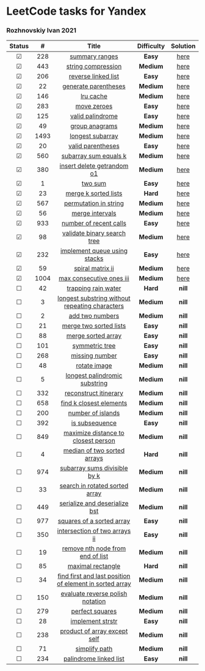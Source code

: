 # LeetCode tasks for Yandex

### Rozhnovskiy Ivan 2021

| Status  |  #   |                                                                       Title                                                                       | **Difficulty** |                                     Solution                                      |
| :-----: | :--: | :-----------------------------------------------------------------------------------------------------------------------------------------------: | :------------: | :-------------------------------------------------------------------------------: |
| &#9745; | 228  |                                          [summary ranges](https://leetcode.com/problems/summary-ranges/)                                          |    **Easy**    | [here](https://github.com/VanjaRo/LeetCodeTasksForYandex/blob/main/tasks/228.go)  |
| &#9745; | 443  |                                      [string compression](https://leetcode.com/problems/string-compression/)                                      |   **Medium**   | [here](https://github.com/VanjaRo/LeetCodeTasksForYandex/blob/main/tasks/443.go)  |
| &#9745; | 206  |                                     [reverse linked list](https://leetcode.com/problems/reverse-linked-list/)                                     |    **Easy**    | [here](https://github.com/VanjaRo/LeetCodeTasksForYandex/blob/main/tasks/206.go)  |
| &#9745; |  22  |                                    [generate parentheses](https://leetcode.com/problems/generate-parentheses/)                                    |   **Medium**   |  [here](https://github.com/VanjaRo/LeetCodeTasksForYandex/blob/main/tasks/22.go)  |
| &#9745; | 146  |                                               [lru cache](https://leetcode.com/problems/lru-cache/)                                               |   **Medium**   |  [here](https://github.com/VanjaRo/LeetCodeTasksForYandex/blob/main/tasks/22.go)  |
| &#9745; | 283  |                                             [move zeroes](https://leetcode.com/problems/move-zeroes/)                                             |    **Easy**    | [here](https://github.com/VanjaRo/LeetCodeTasksForYandex/blob/main/tasks/283.go)  |
| &#9745; | 125  |                                        [valid palindrome](https://leetcode.com/problems/valid-palindrome/)                                        |    **Easy**    | [here](https://github.com/VanjaRo/LeetCodeTasksForYandex/blob/main/tasks/125.go)  |
| &#9745; |  49  |                                          [group anagrams](https://leetcode.com/problems/group-anagrams/)                                          |   **Medium**   |  [here](https://github.com/VanjaRo/LeetCodeTasksForYandex/blob/main/tasks/49.go)  |
| &#9745; | 1493 |                       [longest subarray](https://leetcode.com/problems/longest-subarray-of-1s-after-deleting-one-element/)                        |   **Medium**   | [here](https://github.com/VanjaRo/LeetCodeTasksForYandex/blob/main/tasks/1493.go) |
| &#9745; |  20  |                                       [valid parentheses](https://leetcode.com/problems/valid-parentheses/)                                       |    **Easy**    |  [here](https://github.com/VanjaRo/LeetCodeTasksForYandex/blob/main/tasks/20.go)  |
| &#9745; | 560  |                                   [subarray sum equals k](https://leetcode.com/problems/subarray-sum-equals-k/)                                   |   **Medium**   | [here](https://github.com/VanjaRo/LeetCodeTasksForYandex/blob/main/tasks/560.go)  |
| &#9745; | 380  |                              [insert delete getrandom o1](https://leetcode.com/problems/insert-delete-getrandom-o1/)                              |   **Medium**   | [here](https://github.com/VanjaRo/LeetCodeTasksForYandex/blob/main/tasks/380.go)  |
| &#9745; |  1   |                                                 [two sum](https://leetcode.com/problems/two-sum/)                                                 |    **Easy**    |  [here](https://github.com/VanjaRo/LeetCodeTasksForYandex/blob/main/tasks/1.go)   |
| &#9745; |  23  |                                    [merge k sorted lists](https://leetcode.com/problems/merge-k-sorted-lists/)                                    |    **Hard**    |  [here](https://github.com/VanjaRo/LeetCodeTasksForYandex/blob/main/tasks/23.go)  |
| &#9745; | 567  |                                   [permutation in string](https://leetcode.com/problems/permutation-in-string/)                                   |   **Medium**   | [here](https://github.com/VanjaRo/LeetCodeTasksForYandex/blob/main/tasks/567.go)  |
| &#9745; |  56  |                                         [merge intervals](https://leetcode.com/problems/merge-intervals/)                                         |   **Medium**   |  [here](https://github.com/VanjaRo/LeetCodeTasksForYandex/blob/main/tasks/56.go)  |
| &#9745; | 933  |                                  [number of recent calls](https://leetcode.com/problems/number-of-recent-calls/)                                  |    **Easy**    | [here](https://github.com/VanjaRo/LeetCodeTasksForYandex/blob/main/tasks/933.go)  |
| &#9745; |  98  |                             [validate binary search tree](https://leetcode.com/problems/validate-binary-search-tree/)                             |   **Medium**   |  [here](https://github.com/VanjaRo/LeetCodeTasksForYandex/blob/main/tasks/98.go)  |
| &#9745; | 232  |                            [implement queue using stacks](https://leetcode.com/problems/implement-queue-using-stacks/)                            |    **Easy**    | [here](https://github.com/VanjaRo/LeetCodeTasksForYandex/blob/main/tasks/232.go)  |
| &#9745; |  59  |                                        [spiral matrix ii](https://leetcode.com/problems/spiral-matrix-ii/)                                        |   **Medium**   |  [here](https://github.com/VanjaRo/LeetCodeTasksForYandex/blob/main/tasks/59.go)  |
| &#9745; | 1004 |                                [max consecutive ones iii](https://leetcode.com/problems/max-consecutive-ones-iii/)                                |   **Medium**   | [here](https://github.com/VanjaRo/LeetCodeTasksForYandex/blob/main/tasks/1004.go) |
| &#9744; |  42  |                                     [trapping rain water](https://leetcode.com/problems/trapping-rain-water/)                                     |    **Hard**    |                                     **nill**                                      |
| &#9744; |  3   |          [longest substring without repeating characters](https://leetcode.com/problems/longest-substring-without-repeating-characters/)          |   **Medium**   |                                     **nill**                                      |
| &#9744; |  2   |                                         [add two numbers](https://leetcode.com/problems/add-two-numbers/)                                         |   **Medium**   |                                     **nill**                                      |
| &#9744; |  21  |                                  [merge two sorted lists](https://leetcode.com/problems/merge-two-sorted-lists/)                                  |    **Easy**    |                                     **nill**                                      |
| &#9744; |  88  |                                      [merge sorted array](https://leetcode.com/problems/merge-sorted-array/)                                      |    **Easy**    |                                     **nill**                                      |
| &#9744; | 101  |                                          [symmetric tree](https://leetcode.com/problems/symmetric-tree/)                                          |    **Easy**    |                                     **nill**                                      |
| &#9744; | 268  |                                          [missing number](https://leetcode.com/problems/missing-number/)                                          |    **Easy**    |                                     **nill**                                      |
| &#9744; |  48  |                                            [rotate image](https://leetcode.com/problems/rotate-image/)                                            |   **Medium**   |                                     **nill**                                      |
| &#9744; |  5   |                           [longest palindromic substring](https://leetcode.com/problems/longest-palindromic-substring/)                           |   **Medium**   |                                     **nill**                                      |
| &#9744; | 332  |                                   [reconstruct itinerary](https://leetcode.com/problems/reconstruct-itinerary/)                                   |   **Medium**   |                                     **nill**                                      |
| &#9744; | 658  |                                 [find k closest elements](https://leetcode.com/problems/find-k-closest-elements/)                                 |   **Medium**   |                                     **nill**                                      |
| &#9744; | 200  |                                       [number of islands](https://leetcode.com/problems/number-of-islands/)                                       |   **Medium**   |                                     **nill**                                      |
| &#9744; | 392  |                                          [is subsequence](https://leetcode.com/problems/is-subsequence/)                                          |    **Easy**    |                                     **nill**                                      |
| &#9744; | 849  |                     [maximize distance to closest person](https://leetcode.com/problems/maximize-distance-to-closest-person/)                     |   **Medium**   |                                     **nill**                                      |
| &#9744; |  4   |                             [median of two sorted arrays](https://leetcode.com/problems/median-of-two-sorted-arrays/)                             |    **Hard**    |                                     **nill**                                      |
| &#9744; | 974  |                            [subarray sums divisible by k](https://leetcode.com/problems/subarray-sums-divisible-by-k/)                            |   **Medium**   |                                     **nill**                                      |
| &#9744; |  33  |                          [search in rotated sorted array](https://leetcode.com/problems/search-in-rotated-sorted-array/)                          |   **Medium**   |                                     **nill**                                      |
| &#9744; | 449  |                           [serialize and deserialize bst](https://leetcode.com/problems/serialize-and-deserialize-bst/)                           |   **Medium**   |                                     **nill**                                      |
| &#9744; | 977  |                               [squares of a sorted array](https://leetcode.com/problems/squares-of-a-sorted-array/)                               |    **Easy**    |                                     **nill**                                      |
| &#9744; | 350  |                           [intersection of two arrays ii](https://leetcode.com/problems/intersection-of-two-arrays-ii/)                           |    **Easy**    |                                     **nill**                                      |
| &#9744; |  19  |                        [remove nth node from end of list](https://leetcode.com/problems/remove-nth-node-from-end-of-list/)                        |   **Medium**   |                                     **nill**                                      |
| &#9744; |  85  |                                       [maximal rectangle](https://leetcode.com/problems/maximal-rectangle/)                                       |    **Hard**    |                                     **nill**                                      |
| &#9744; |  34  | [find first and last position of element in sorted array](https://leetcode.com/problems/find-first-and-last-position-of-element-in-sorted-array/) |   **Medium**   |                                     **nill**                                      |
| &#9744; | 150  |                        [evaluate reverse polish notation](https://leetcode.com/problems/evaluate-reverse-polish-notation/)                        |   **Medium**   |                                     **nill**                                      |
| &#9744; | 279  |                                         [perfect squares](https://leetcode.com/problems/perfect-squares/)                                         |   **Medium**   |                                     **nill**                                      |
| &#9744; |  28  |                                        [implement strstr](https://leetcode.com/problems/implement-strstr/)                                        |    **Easy**    |                                     **nill**                                      |
| &#9744; | 238  |                            [product of array except self](https://leetcode.com/problems/product-of-array-except-self/)                            |   **Medium**   |                                     **nill**                                      |
| &#9744; |  71  |                                           [simplify path](https://leetcode.com/problems/simplify-path/)                                           |   **Medium**   |                                     **nill**                                      |
| &#9744; | 234  |                                  [palindrome linked list](https://leetcode.com/problems/palindrome-linked-list/)                                  |    **Easy**    |                                     **nill**                                      |
